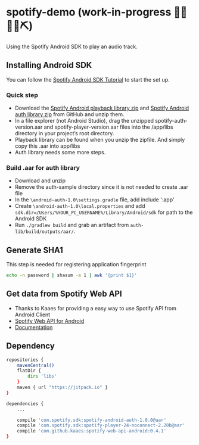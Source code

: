 # spotify-demo (work-in-progress 👷🔧️👷‍♀️⛏)
Using the Spotify Android SDK to play an audio track.

## Installing Android SDK
You can follow the [Spotify Android SDK Tutorial](https://developer.spotify.com/technologies/spotify-android-sdk/tutorial/) to start the set up.

### Quick step
- Download the [Spotify Android playback library zip](https://github.com/spotify/android-sdk/release) and [Spotify Android auth library zip](https://github.com/spotify/android-auth/releases) from GitHub and unzip them.
- In a file explorer (not Android Studio), drag the unzipped spotify-auth-version.aar and spotify-player-version.aar files into the /app/libs directory in your project’s root directory.
- Playback library can be found when you unzip the zipfile. And simply copy this .aar into app/libs
- Auth library needs some more steps.

### Build .aar for auth library
- Download and unzip
- Remove the auth-sample directory since it is not needed to create .aar file
- In the `\android-auth-1.0\settings.gradle` file, add include ':app'
- Create `\android-auth-1.0\local.properties` and add `sdk.dir=/Users/%YOUR_PC_USERNAME%/Library/Android/sdk` for path to the Android SDK
- Run `./gradlew build` and grab an artifact from `auth-lib/build/outputs/aar/`.

## Generate SHA1 
This step is needed for registering application fingerprint
```sh
echo -n password | shasum -a 1 | awk '{print $1}'
```

## Get data from Spotify Web API
- Thanks to Kaaes for providing a easy way to use Spotify API from Android Client
- [Spotify Web API for Android](https://github.com/kaaes/spotify-web-api-android)
- [Documentation](http://kaaes.github.io/spotify-web-api-android/)


## Dependency
```sh
repositories {
    mavenCentral()
    flatDir {
        dirs 'libs'
    }
    maven { url "https://jitpack.io" }
}

dependencies {
    ...

    compile 'com.spotify.sdk:spotify-android-auth-1.0.0@aar'
    compile 'com.spotify.sdk:spotify-player-24-noconnect-2.20b@aar'
    compile 'com.github.kaaes:spotify-web-api-android:0.4.1'
}
``` 